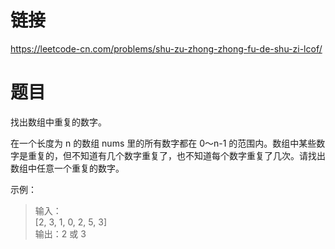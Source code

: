 # 链接
https://leetcode-cn.com/problems/shu-zu-zhong-zhong-fu-de-shu-zi-lcof/

# 题目

找出数组中重复的数字。

在一个长度为 n 的数组 nums 里的所有数字都在 0～n-1 的范围内。数组中某些数字是重复的，但不知道有几个数字重复了，也不知道每个数字重复了几次。请找出数组中任意一个重复的数字。

示例：
>输入：  
>[2, 3, 1, 0, 2, 5, 3]  
>输出：2 或 3 
